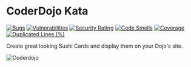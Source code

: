 # CoderDojo Kata

[![Bugs](https://sonarcloud.io/api/project_badges/measure?project=kinsaledojo_coderdojo-kata&metric=bugs)](https://sonarcloud.io/summary/new_code?id=kinsaledojo_coderdojo-kata)
[![Vulnerabilities](https://sonarcloud.io/api/project_badges/measure?project=kinsaledojo_coderdojo-kata&metric=vulnerabilities)](https://sonarcloud.io/summary/new_code?id=kinsaledojo_coderdojo-kata)
[![Security Rating](https://sonarcloud.io/api/project_badges/measure?project=kinsaledojo_coderdojo-kata&metric=security_rating)](https://sonarcloud.io/summary/new_code?id=kinsaledojo_coderdojo-kata)
[![Code Smells](https://sonarcloud.io/api/project_badges/measure?project=kinsaledojo_coderdojo-kata&metric=code_smells)](https://sonarcloud.io/summary/new_code?id=kinsaledojo_coderdojo-kata)
[![Coverage](https://sonarcloud.io/api/project_badges/measure?project=kinsaledojo_coderdojo-kata&metric=coverage)](https://sonarcloud.io/summary/new_code?id=kinsaledojo_coderdojo-kata)
[![Duplicated Lines (%)](https://sonarcloud.io/api/project_badges/measure?project=kinsaledojo_coderdojo-kata&metric=duplicated_lines_density)](https://sonarcloud.io/summary/new_code?id=kinsaledojo_coderdojo-kata)

Create great looking Sushi Cards and display them on your Dojo's site.

![Coderdojo](https://github.com/kinsaledojo/coderdojo-kata/wiki/images/coderdojo-kata.png)
